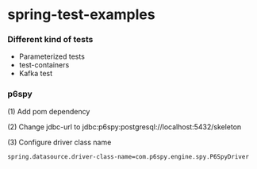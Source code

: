 # spring-test-examples
 
### Different kind of tests

* Parameterized tests
* test-containers
* Kafka test



### p6spy

(1) Add pom dependency

(2) Change jdbc-url to jdbc:p6spy:postgresql://localhost:5432/skeleton

(3) Configure driver class name 

```
spring.datasource.driver-class-name=com.p6spy.engine.spy.P6SpyDriver
```


